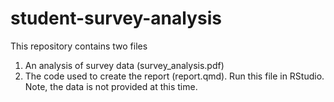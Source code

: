 # student-survey-analysis

This repository contains two files
1. An analysis of survey data (survey_analysis.pdf)
2. The code used to create the report (report.qmd).  Run this file in RStudio.  Note, the data is not provided at this time.
